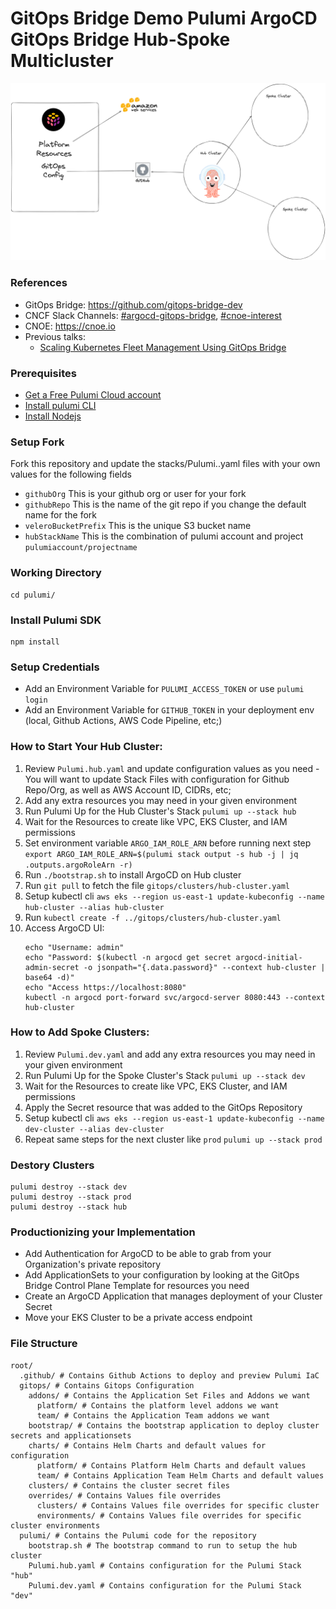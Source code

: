 # GitOps Bridge Demo Pulumi ArgoCD GitOps Bridge Hub-Spoke Multicluster

![Architecture Diagram of GitOps Flow with Gitops Bridge and Pulumi](assets/gitopscon-na24.png)

### References
- GitOps Bridge: https://github.com/gitops-bridge-dev
- CNCF Slack Channels: [#argocd-gitops-bridge](https://cloud-native.slack.com/archives/C06GA4TNPPH), [#cnoe-interest](https://cloud-native.slack.com/archives/C06GA4TNPPH)
- CNOE: https://cnoe.io
- Previous talks:
    - [Scaling Kubernetes Fleet Management Using GitOps Bridge](https://www.youtube.com/watch?v=QgcfvYmSbBw&pp)


### Prerequisites
- [Get a Free Pulumi Cloud account](https://app.pulumi.com/)
- [Install pulumi CLI](https://www.pulumi.com/docs/clouds/aws/get-started/begin/#install-pulumi)
- [Install Nodejs](https://nodejs.org/en/download/)

### Setup Fork
Fork this repository and update the stacks/Pulumi.<stack>.yaml files with your own values for the following fields
- `githubOrg` This is your github org or user for your fork
- `githubRepo` This is the name of the git repo if you change the default name for the fork
- `veleroBucketPrefix` This is the unique S3 bucket name
- `hubStackName` This is the combination of pulumi account and project `pulumiaccount/projectname`


### Working Directory
```shell
cd pulumi/
```

### Install Pulumi SDK
```shell
npm install
```

### Setup Credentials
- Add an Environment Variable for `PULUMI_ACCESS_TOKEN` or use `pulumi login`
- Add an Environment Variable for `GITHUB_TOKEN` in your deployment env (local, Github Actions, AWS Code Pipeline, etc;)


### How to Start Your Hub Cluster:
1. Review `Pulumi.hub.yaml` and update configuration values as you need - You will want to update Stack Files with configuration for Github Repo/Org, as well as AWS Account ID, CIDRs, etc;
1. Add any extra resources you may need in your given environment
1. Run Pulumi Up for the Hub Cluster's Stack `pulumi up --stack hub`
1. Wait for the Resources to create like VPC, EKS Cluster, and IAM permissions
1. Set environment variable `ARGO_IAM_ROLE_ARN` before running next step `export ARGO_IAM_ROLE_ARN=$(pulumi stack output -s hub -j | jq .outputs.argoRoleArn -r)`
1. Run `./bootstrap.sh` to install ArgoCD on Hub cluster
1. Run `git pull` to fetch the file `gitops/clusters/hub-cluster.yaml`
1. Setup kubectl cli `aws eks --region us-east-1 update-kubeconfig --name hub-cluster --alias hub-cluster`
1. Run `kubectl create -f ../gitops/clusters/hub-cluster.yaml`
1. Access ArgoCD UI:
    ```shell
    echo "Username: admin"
    echo "Password: $(kubectl -n argocd get secret argocd-initial-admin-secret -o jsonpath="{.data.password}" --context hub-cluster | base64 -d)"
    echo "Access https://localhost:8080"
    kubectl -n argocd port-forward svc/argocd-server 8080:443 --context hub-cluster
    ```

### How to Add Spoke Clusters:
1. Review `Pulumi.dev.yaml` and add any extra resources you may need in your given environment
1. Run Pulumi Up for the Spoke Cluster's Stack `pulumi up --stack dev`
1. Wait for the Resources to create like VPC, EKS Cluster, and IAM permissions
1. Apply the Secret resource that was added to the GitOps Repository
1. Setup kubectl cli `aws eks --region us-east-1 update-kubeconfig --name dev-cluster --alias dev-cluster`
1. Repeat same steps for the next cluster like `prod` `pulumi up --stack prod`

### Destory Clusters
```shell
pulumi destroy --stack dev
pulumi destroy --stack prod
pulumi destroy --stack hub
```

### Productionizing your Implementation

* Add Authentication for ArgoCD to be able to grab from your Organization's private repository
* Add ApplicationSets to your configuration by looking at the GitOps Bridge Control Plane Template for resources you need
* Create an ArgoCD Application that manages deployment of your Cluster Secret
* Move your EKS Cluster to be a private access endpoint

### File Structure
```
root/
  .github/ # Contains Github Actions to deploy and preview Pulumi IaC
  gitops/ # Contains Gitops Configuration
    addons/ # Contains the Application Set Files and Addons we want
      platform/ # Contains the platform level addons we want
      team/ # Contains the Application Team addons we want
    bootstrap/ # Contains the bootstrap application to deploy cluster secrets and applicationsets
    charts/ # Contains Helm Charts and default values for configuration
      platform/ # Contains Platform Helm Charts and default values
      team/ # Contains Application Team Helm Charts and default values
    clusters/ # Contains the cluster secret files
    overrides/ # Contains Values file overrides
      clusters/ # Contains Values file overrides for specific cluster
      environments/ # Contains Values file overrides for specific cluster environments
  pulumi/ # Contains the Pulumi code for the repository
    bootstrap.sh # The bootstrap command to run to setup the hub cluster
    Pulumi.hub.yaml # Contains configuration for the Pulumi Stack "hub"
    Pulumi.dev.yaml # Contains configuration for the Pulumi Stack "dev"
```
